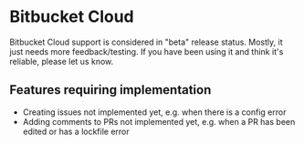 # Bitbucket Cloud

Bitbucket Cloud support is considered in "beta" release status. Mostly, it just needs more feedback/testing. If you have been using it and think it's reliable, please let us know.

## Features requiring implementation

- Creating issues not implemented yet, e.g. when there is a config error
- Adding comments to PRs not implemented yet, e.g. when a PR has been edited or has a lockfile error
